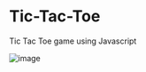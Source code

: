 # Tic-Tac-Toe
Tic Tac Toe game using Javascript

![image](https://github.com/Juhibhojani/Tic-Tac-Toe/assets/89679280/c56e8fe4-5c02-4a98-b3d1-3b859ec74312)


